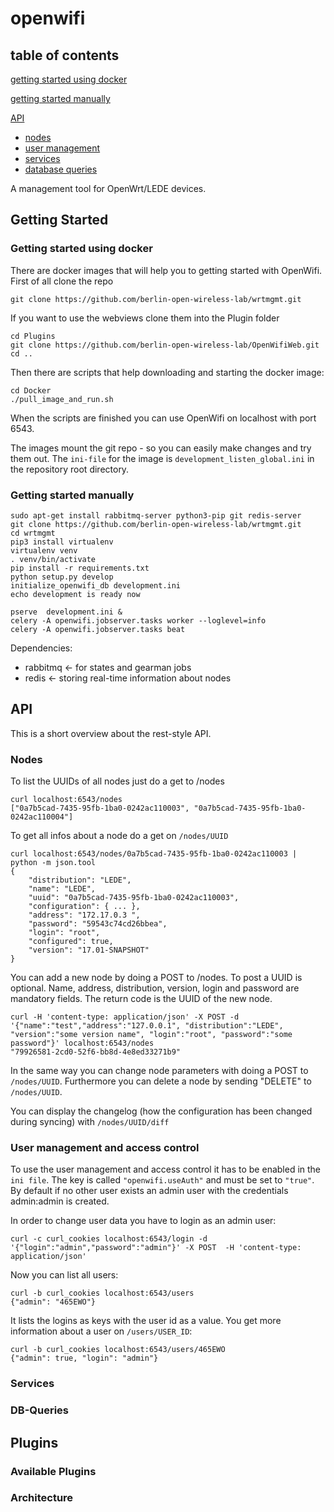 # openwifi

## table of contents
[getting started using docker](#getting-started-using-docker)

[getting started manually](#getting-started-manually)

[API](#api)
* [nodes](#nodes)
* [user management](#user-management-and-access-control)
* [services](#services)
* [database queries](#db-queries)

A management tool for OpenWrt/LEDE devices.

## Getting Started

### Getting started using docker

There are docker images that will help you to getting started with OpenWifi. First of all clone the repo

    git clone https://github.com/berlin-open-wireless-lab/wrtmgmt.git

If you want to use the webviews clone them into the Plugin folder

    cd Plugins
    git clone https://github.com/berlin-open-wireless-lab/OpenWifiWeb.git
    cd ..

Then there are scripts that help downloading and starting the docker image:

    cd Docker
    ./pull_image_and_run.sh

When the scripts are finished you can use OpenWifi on localhost with port 6543.

The images mount the git repo - so you can easily make changes and try them out. The `ini-file` for the image is `development_listen_global.ini` in the repository root directory.

### Getting started manually

    sudo apt-get install rabbitmq-server python3-pip git redis-server
    git clone https://github.com/berlin-open-wireless-lab/wrtmgmt.git
    cd wrtmgmt
    pip3 install virtualenv
    virtualenv venv
    . venv/bin/activate
    pip install -r requirements.txt
    python setup.py develop
    initialize_openwifi_db development.ini
    echo development is ready now
  
    pserve  development.ini &
    celery -A openwifi.jobserver.tasks worker --loglevel=info
    celery -A openwifi.jobserver.tasks beat

Dependencies:
- rabbitmq <- for states and gearman jobs
- redis <- storing real-time information about nodes

## API

This is a short overview about the rest-style API.

### Nodes

To list the UUIDs of all nodes just do a get to /nodes

    curl localhost:6543/nodes
    ["0a7b5cad-7435-95fb-1ba0-0242ac110003", "0a7b5cad-7435-95fb-1ba0-0242ac110004"]

To get all infos about a node do a get on `/nodes/UUID`

    curl localhost:6543/nodes/0a7b5cad-7435-95fb-1ba0-0242ac110003 | python -m json.tool 
    {
        "distribution": "LEDE",
        "name": "LEDE",
        "uuid": "0a7b5cad-7435-95fb-1ba0-0242ac110003",
        "configuration": { ... },
        "address": "172.17.0.3 ",
        "password": "59543c74cd26bbea",
        "login": "root",
        "configured": true,
        "version": "17.01-SNAPSHOT"
    }

You can add a new node by doing a POST to /nodes. To post a UUID is optional. Name, address, distribution, version, login and password are mandatory fields. The return code is the UUID of the new node.

    curl -H 'content-type: application/json' -X POST -d '{"name":"test","address":"127.0.0.1", "distribution":"LEDE", "version":"some version name", "login":"root", "password":"some password"}' localhost:6543/nodes
    "79926581-2cd0-52f6-bb8d-4e8ed33271b9"

In the same way you can change node parameters with doing a POST to `/nodes/UUID`. Furthermore you can delete a node by sending "DELETE" to `/nodes/UUID`.

You can display the changelog (how the configuration has been changed during syncing) with `/nodes/UUID/diff`

### User management and access control

To use the user management and access control it has to be enabled in the `ini file`. The key is called `"openwifi.useAuth"` and must be set to `"true"`. By default if no other user exists an admin user with the credentials admin:admin is created.

In order to change user data you have to login as an admin user:

    curl -c curl_cookies localhost:6543/login -d '{"login":"admin","password":"admin"}' -X POST  -H 'content-type: application/json'

Now you can list all users:

    curl -b curl_cookies localhost:6543/users
    {"admin": "465EWO"}

It lists the logins as keys with the user id as a value. You get more information about a user on `/users/USER_ID`:

    curl -b curl_cookies localhost:6543/users/465EWO
    {"admin": true, "login": "admin"}

### Services

### DB-Queries


## Plugins

### Available Plugins

### Architecture
